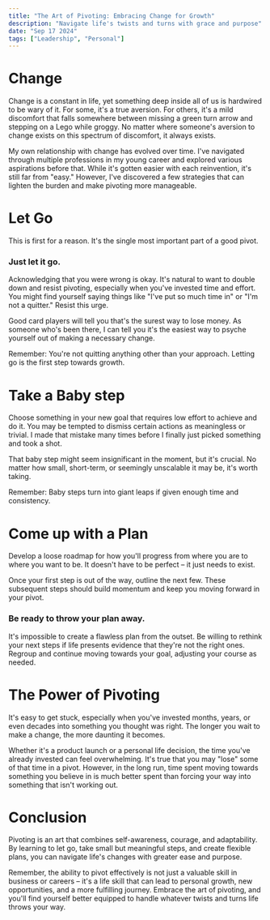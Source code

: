 ```yaml
---
title: "The Art of Pivoting: Embracing Change for Growth"
description: "Navigate life's twists and turns with grace and purpose"
date: "Sep 17 2024"
tags: ["Leadership", "Personal"]
---
```


# Change

Change is a constant in life, yet something deep inside all of us is hardwired to be wary of it. For some, it's a true aversion. For others, it's a mild discomfort that falls somewhere between missing a green turn arrow and stepping on a Lego while groggy. No matter where someone's aversion to change exists on this spectrum of discomfort, it always exists.

My own relationship with change has evolved over time. I've navigated through multiple professions in my young career and explored various aspirations before that. While it's gotten easier with each reinvention, it's still far from "easy." However, I've discovered a few strategies that can lighten the burden and make pivoting more manageable.

# Let Go

This is first for a reason. It's the single most important part of a good pivot.

### Just let it go.

Acknowledging that you were wrong is okay. It's natural to want to double down and resist pivoting, especially when you've invested time and effort. You might find yourself saying things like "I've put so much time in" or "I'm not a quitter." Resist this urge.

Good card players will tell you that's the surest way to lose money. As someone who's been there, I can tell you it's the easiest way to psyche yourself out of making a necessary change.

Remember: You're not quitting anything other than your approach. Letting go is the first step towards growth.

# Take a Baby step

Choose something in your new goal that requires low effort to achieve and do it. You may be tempted to dismiss certain actions as meaningless or trivial. I made that mistake many times before I finally just picked something and took a shot.

That baby step might seem insignificant in the moment, but it's crucial. No matter how small, short-term, or seemingly unscalable it may be, it's worth taking.

Remember: Baby steps turn into giant leaps if given enough time and consistency.

# Come up with a Plan

Develop a loose roadmap for how you'll progress from where you are to where you want to be. It doesn't have to be perfect – it just needs to exist.

Once your first step is out of the way, outline the next few. These subsequent steps should build momentum and keep you moving forward in your pivot.

### Be ready to throw your plan away.

It's impossible to create a flawless plan from the outset. Be willing to rethink your next steps if life presents evidence that they're not the right ones. Regroup and continue moving towards your goal, adjusting your course as needed.

# The Power of Pivoting

It's easy to get stuck, especially when you've invested months, years, or even decades into something you thought was right. The longer you wait to make a change, the more daunting it becomes.

Whether it's a product launch or a personal life decision, the time you've already invested can feel overwhelming. It's true that you may "lose" some of that time in a pivot. However, in the long run, time spent moving towards something you believe in is much better spent than forcing your way into something that isn't working out.

# Conclusion

Pivoting is an art that combines self-awareness, courage, and adaptability. By learning to let go, take small but meaningful steps, and create flexible plans, you can navigate life's changes with greater ease and purpose.

Remember, the ability to pivot effectively is not just a valuable skill in business or careers – it's a life skill that can lead to personal growth, new opportunities, and a more fulfilling journey. Embrace the art of pivoting, and you'll find yourself better equipped to handle whatever twists and turns life throws your way.
